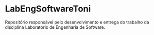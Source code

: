 # LabEngSoftwareToni
Repositório responsável pelo desenvolvimento e entrega do trabalho da disciplina Laboratório de Engenharia de Software.
